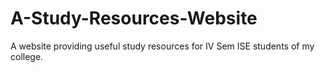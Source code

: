 # A-Study-Resources-Website
A website providing useful study resources for IV Sem ISE students of my college.
